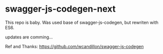 # swagger-js-codegen-next

This repo is baby. Was used base of swagger-js-codegen, but rewriten with ES6.

updates are comming...

Ref and Thanks: https://github.com/wcandillon/swagger-js-codegen
